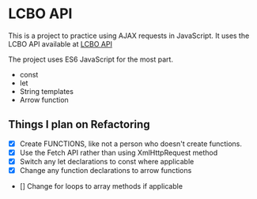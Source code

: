 # LCBO API

This is a project to practice using AJAX requests in JavaScript. It uses the LCBO API available at [LCBO API](https://lcboapi.com)

The project uses ES6 JavaScript for the most part.
- const
- let
- String templates
- Arrow function

## Things I plan on Refactoring

- [x] Create FUNCTIONS, like not a person who doesn't create functions.
- [x] Use the Fetch API rather than using XmlHttpRequest method
- [x] Switch any let declarations to const where applicable
- [x] Change any function declarations to arrow functions
- [] Change for loops to array methods if applicable
